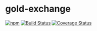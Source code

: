 # gold-exchange
[![npm](https://badge.fury.io/js/gold-exchange.svg)](https://badge.fury.io/js/gold-exchange) [![Build Status](https://travis-ci.org/Grimmopher/gold-exchange.svg?branch=master)](https://travis-ci.org/Grimmopher/gold-exchange) [![Coverage Status](https://coveralls.io/repos/github/Grimmopher/gold-exchange/badge.svg?branch=master)](https://coveralls.io/github/Grimmopher/gold-exchange?branch=master)

